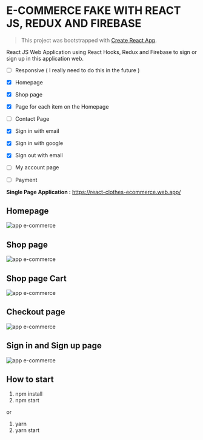 # E-COMMERCE FAKE WITH REACT JS, REDUX AND FIREBASE

> This project was bootstrapped with [Create React App](https://github.com/facebook/create-react-app).

React JS Web Application using React Hooks, Redux and Firebase to sign or sign up in this application web.

- [ ] Responsive ( I really need to do this in the future )
- [x] Homepage
- [x] Shop page
- [x] Page for each item on the Homepage
- [ ] Contact Page
- [x] Sign in with email
- [x] Sign in with google
- [x] Sign out with email
- [ ] My account page
- [ ] Payment


**Single Page Application :** https://react-clothes-ecommerce.web.app/ 

## Homepage

![app e-commerce](https://github.com/Vinicius-A-R/react-ecommerce/blob/master/public/ecommerce-1.png?raw=true)

## Shop page

![app e-commerce](https://github.com/Vinicius-A-R/react-ecommerce/blob/master/public/ecommerce-2.png?raw=true)

## Shop page Cart

![app e-commerce](https://github.com/Vinicius-A-R/react-ecommerce/blob/master/public/ecommerce-4.png?raw=true)

## Checkout page

![app e-commerce](https://github.com/Vinicius-A-R/react-ecommerce/blob/master/public/ecommerce-5.png?raw=true)

## Sign in and Sign up page

![app e-commerce](https://github.com/Vinicius-A-R/react-ecommerce/blob/master/public/ecommerce-3.png?raw=true)

## How to start

1. npm install
2. npm start

or

1. yarn
2. yarn start
